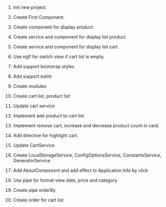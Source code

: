 1. Init new project.
2. Create First Component.
3. Create component for display product.
4. Create service and component for display list product.
5. Create service and component for display list cart.
6. Use ngIf for switch view if cart list is empty.

7. Add support bootstrap styles
8. Add support eslint
9. Create modules
10. Create cart list, product list
11. Update cart service
12. Implement add product to cart list
13. Implement remove cart, increase and decrease product count in card.
14. Add directive for highlight cart.

15. Update CartService
16. Create LocalStorageService, ConfigOptionsService, ConstantsService, GeneratorService 
17. Add AboutComponent  and add effect to Application Info by click

18. Use pipe for format view date, price and category
19. Create pipe orderBy
20. Create order for cart list
